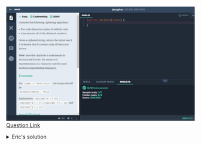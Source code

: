 ![(2019.10.04)decipher](images/(2019.10.04)decipher.jpg)
[Question Link](https://app.codesignal.com/challenge/gigWoXtAmM6LGqqY9)

<details>
<summary>Eric's solution</summary>
<p>

> ```js
>function decipher(cipher) {
>  let result = "";
>  let array = cipher.split("");
>  for (let i = 0; i < array.length; i++) {
>    let tmp = "";
>    if (array[i] == 1) {
>      tmp = array[i] + array[i + 1] + array[i + 2];
>      i += 2;
>    } else if (array[i] == 9) {
>      tmp = array[i] + array[i + 1];
>      i += 1;
>    }
>    result += String.fromCharCode(parseInt(tmp, 10));
>  }
>  return result;
>}
> ```
</p>
</details>